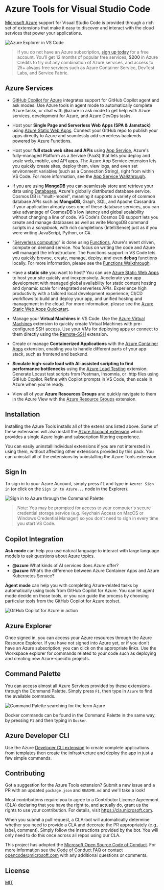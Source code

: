# Azure Tools for Visual Studio Code

[Microsoft Azure](https://azure.microsoft.com/en-us/overview/what-is-azure/) support for Visual Studio Code is provided through a rich set of extensions that make it easy to discover and interact with the cloud services that power your applications.

![Azure Explorer in VS Code](resources/readme/explorer.png)

> If you do not have an Azure subscription, [sign up today](https://azure.microsoft.com/en-us/free/?b=16.48) for a free account. You'll get 12 months of popular free services, **\$200** in Azure Credits to try out any combination of Azure services, and access to 25+ always free services such as Azure Container Service, DevTest Labs, and Service Fabric.

## Azure Services

- [GitHub Copilot for Azure](https://marketplace.visualstudio.com/items?itemName=ms-azuretools.vscode-azure-github-copilot) integrates support for GitHub Copilot agent and ask modes. Use Azure tools in agent mode to automatically complete Azure tasks, or chat with @azure in ask mode to get help with Azure services, development for Azure, and Azure DevOps tasks.

- Host your **Single Page and Serverless Web Apps (SPA & Jamstack)** using [Azure Static Web Apps](https://marketplace.visualstudio.com/items?itemName=ms-azuretools.vscode-azurestaticwebapps). Connect your GitHub repo to publish your apps directly to Azure and seamlessly add serverless backends powered by Azure Functions.

- Host your **full stack web sites and APIs** using [App Service](https://marketplace.visualstudio.com/items?itemName=ms-azuretools.vscode-azureappservice), Azure's fully-managed Platform as a Service (PaaS) that lets you deploy and scale web, mobile, and API apps. The Azure App Service extension lets you quickly create sites, deploy them, view logs, and even set environment variables (such as a Connection String), right from within VS Code. For more information, see the [App Service Walkthrough](https://code.visualstudio.com/tutorials/app-service-extension/getting-started).

- If you are using **MongoDB** you can seamlessly store and retrieve your data using [Databases](https://marketplace.visualstudio.com/items?itemName=ms-azuretools.vscode-cosmosdb), Azure's globally distributed database service. Cosmos DB is "multi-model", meaning it supports a variety of common database APIs such as **MongoDB**, Graph, SQL, and Apache Cassandra. If your application already uses one of these database services, you can take advantage of CosmosDB's low latency and global scalability without changing a line of code. VS Code's Cosmos DB support lets you create and manage databases as well as write MongoDB command scripts in a _scrapbook_, with rich completions (IntelliSense) just as if you were writing JavaScript, Python, or C#.

- "[Serverless computing](https://en.wikipedia.org/wiki/Serverless_computing)" is done using [Functions](https://marketplace.visualstudio.com/items?itemName=ms-azuretools.vscode-azurefunctions), Azure's event driven, compute on demand service. You focus on writing the code and Azure will managed the infrastructure. The Functions support in VS Code lets you quickly browse, create, manage, deploy, and even **debug** functions locally. For more information, please see the [Functions Walkthrough](https://code.visualstudio.com/tutorials/functions-extension/getting-started).

- Have a **static site** you want to host? You can use [Azure Static Web Apps](https://marketplace.visualstudio.com/items?itemName=ms-azuretools.vscode-azurestaticwebapps) to host your site quickly and inexpensively. Accelerate your app development with managed global availability for static content hosting and dynamic scale for integrated serverless APIs. Experience high productivity with a tailored local development experience, CI/CD workflows to build and deploy your app, and unified hosting and management in the cloud. For more information, please see the [Azure Static Web Apps Quickstart](https://learn.microsoft.com/en-us/azure/static-web-apps/getting-started).

- Manage your **Virtual Machines** in VS Code. Use the [Azure Virtual Machines](https://marketplace.visualstudio.com/items?itemName=ms-azuretools.vscode-azurevirtualmachines) extension to quickly create Virtual Machines with pre-configured SSH access. Use your VMs for deploying apps or connect to them directly using the [Remote-SSH](https://marketplace.visualstudio.com/items?itemName=ms-vscode-remote.remote-ssh) extension.

- Create or manage **Containerized Applications** with the [Azure Container Apps](https://marketplace.visualstudio.com/items?itemName=ms-azuretools.vscode-azurecontainerapps) extension, enabling you to handle different parts of your app stack, such as frontend and backend.

- **Simulate high-scale load with AI-assisted scripting to find performance bottlenecks** using the [Azure Load Testing](https://marketplace.visualstudio.com/items?itemName=ms-azure-load-testing.microsoft-testing) extension. Generate Locust test scripts from Postman, Insomnia, or .http files using GitHub Copilot. Refine with Copilot prompts in VS Code, then scale in Azure when you're ready.

- View all of your **Azure Resources Groups** and quickly navigate to them in the Azure View with the [Azure Resource Groups](https://marketplace.visualstudio.com/items?itemName=ms-azuretools.vscode-azureresourcegroups) extension.

## Installation

Installing the Azure Tools installs all of the extensions listed above. Some of these extensions will also install the [Azure Account extension](https://marketplace.visualstudio.com/items?itemName=ms-vscode.azure-account) which provides a single Azure login and subscription filtering experience.

You can easily uninstall individual extensions if you are not interested in using them, without affecting other extensions provided by this pack. You can uninstall all of the extensions by uninstalling the Azure Tools extension.

## Sign In

To sign in to your Azure Account, simply press `F1` and type in `Azure: Sign in` (or click on the `Sign in to Azure...` node in the Explorer).

![Sign in to Azure through the Command Palette](resources/readme/signin.png)

> Note: You may be prompted for access to your computer's secure credential storage service (e.g. Keychain Access on MacOS or Windows Credential Manager) so you don't need to sign in every time you start VS Code.

## Copilot Integration

**Ask mode** can help you use natural language to interact with large language models to ask questions about Azure topics.

 - **@azure** What kinds of AI services does Azure offer?
 - **@azure** What’s the difference between Azure Container Apps and Azure Kubernetes Service?

**Agent mode** can help you with completing Azure-related tasks by automatically using tools from GitHub Copilot for Azure. You can let agent mode decide on those tools, or you can guide the process by choosing particular tools from the GitHub Copilot for Azure toolset.

![GitHub Copilot for Azure in action](resources/readme/copilot-intro.gif)

## Azure Explorer

Once signed in, you can access your Azure resources through the Azure Resource Explorer. If you have not signed into Azure yet, or if you don't have an Azure subscription, you can click on the appropriate links. Use the Workspace explorer for commands related to your code such as deploying and creating new Azure-specific projects.

## Command Palette

You can access almost all Azure Services provided by these extensions through the Command Palette. Simply press `F1`, then type in `Azure` to find the available commands.

![Command Palette searching for the term Azure](resources/readme/commandpalette.png)

Docker commands can be found in the Command Palette in the same way, by pressing `F1` and then typing in `Docker`.

## Azure Developer CLI

Use the Azure [Developer CLI extension](https://marketplace.visualstudio.com/items?itemName=ms-azuretools.azure-dev) to create complete applications from templates then create the infrastructure and deploy the app in just a few simple commands.

## Contributing

Got a suggestion for the Azure Tools extension? Submit a new issue and a PR with an updated `package.json` and `README.md` and we'll take a look!

Most contributions require you to agree to a Contributor License Agreement (CLA) declaring that you have the right to, and actually do, grant us the rights to use your contribution. For details, visit https://cla.microsoft.com.

When you submit a pull request, a CLA-bot will automatically determine whether you need to provide a CLA and decorate the PR appropriately (e.g., label, comment). Simply follow the instructions provided by the bot. You will only need to do this once across all repos using our CLA.

This project has adopted the [Microsoft Open Source Code of Conduct](https://opensource.microsoft.com/codeofconduct/). For more information see the [Code of Conduct FAQ](https://opensource.microsoft.com/codeofconduct/faq/) or contact [opencode@microsoft.com](mailto:opencode@microsoft.com) with any additional questions or comments.

## License

[MIT](LICENSE)
